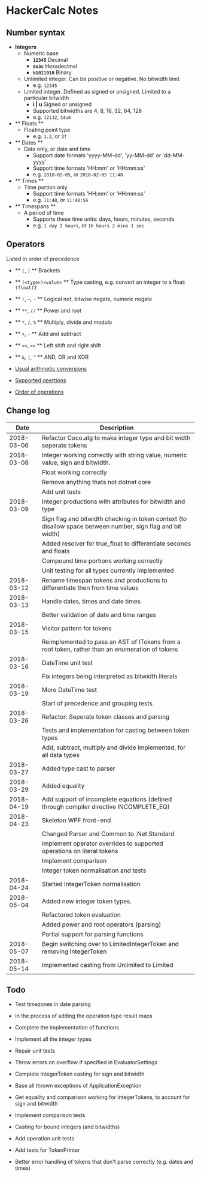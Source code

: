 HackerCalc Notes
================

Number syntax
-------------

 * **Integers**  
   * Numeric base
     * **``12345``**          Decimal
     * **``0x3c``**           Hexadecimal
     * **``b1011010``**       Binary
   * Unlimited integer. Can be positive or negative. No bitwidth limit
     * e.g. ``12345``
   * Limited integer. Defined as signed or unsigned. Limited to a particular bitwidth
     * **i | u**          Signed or unsigned
     * Supported bitwidths are 4, 8, 16, 32, 64, 128
     * e.g. ``12i32``, ``34u8``
 * ** Floats **
   * Floating point type
     * e.g. ``1.2``, or ``3f``
 * ** Dates **
   * Date only, or date and time
     * Support date formats 'yyyy-MM-dd', 'yy-MM-dd' or 'dd-MM-yyyy'
     * Support time formats 'HH:mm' or 'HH:mm:ss'
     * e.g. ``2018-02-05``, or ``2018-02-05 11:48``
 * ** Times **
   * Time portion only
     * Support time formats 'HH:mm' or 'HH:mm:ss'
     * e.g. ``11:48``, or ``11:48:56``
 * ** Timespans **
   * A period of time
     * Supports these time units: days, hours, minutes, seconds
     * e.g. ``1 day 2 hours``, or ``16 hours 2 mins 1 sec``

Operators 
---------
Listed in order of precedence

 * ** ``(``, ``)`` ** Brackets
 * ** ``(<type>)<value>`` ** Type casting, e.g. convert an integer to a float: ``(float)2``
 * ** ``!``, ``~``, ``-`` ** Logical not, bitwise negate, numeric negate
 * ** <code>&ast;&ast;</code>, ``//`` ** Power and root
 * ** ``*``, ``/``, ``%`` ** Multiply, divide and modulo
 * ** ``+``, ``-`` ** Add and subtract
 * ** ``<<``, ``>>`` ** Left shift and right shift
 * ** ``&``, ``|``, ``^`` ** AND, OR and XOR

 * [Usual arithmetic conversions](http://c0x.coding-guidelines.com/6.3.1.8.html)
 * [Supported opertions](http://en.cppreference.com/w/cpp/language/operator_arithmetic)
 * [Order of operations](http://en.cppreference.com/w/cpp/language/operator_precedence)

Change log
----------

| Date       | Description                                                                                                  |
|------------|--------------------------------------------------------------------------------------------------------------|
| 2018-03-06 | Refactor Coco.atg to make integer type and bit width seperate tokens                                         |
| 2018-03-08 | Integer working correctly with string value, numeric value, sign and bitwidth.                               |
|            | Float working correctly                                                                                      |
|            | Remove anything thats not dotnet core                                                                        |
|            | Add unit tests                                                                                               |
| 2018-03-09 | Integer productions with attributes for bitwidth and type                                                    |
|            | Sign flag and bitwidth checking in token context (to disallow space between number, sign flag and bit width) |
|            | Added resolver for true_float to differentiate seconds and floats                                            |
|            | Compound time portions working correctly                                                                     |
|            | Unit testing for all types currently implemented                                                             |
| 2018-03-12 | Rename timespan tokens and productions to differentiate then from time values                                |
| 2018-03-13 | Handle dates, times and date times                                                                           |
|            | Better validation of date and time ranges                                                                    |
| 2018-03-15 | Visitor pattern for tokens                                                                                   |
|            | Reimplemented to pass an AST of ITokens from a root token, rather than an enumeration of tokens              |
| 2018-03-16 | DateTime unit test                                                                                           |
|            | Fix integers being interpreted as bitwidth literals                                                          |
| 2018-03-19 | More DateTime test                                                                                           |
|            | Start of precedence and grouping tests                                                                       |
| 2018-03-26 | Refactor: Seperate token classes and parsing                                                                 |
|            | Tests and implementation for casting between token types                                                     |
|            | Add, subtract, multiply and divide implemented, for all data types                                           |
| 2018-03-27 | Added type cast to parser                                                                                    |
| 2018-03-29 | Added equality                                                                                               |
| 2018-04-19 | Add support of incomplete equations (defined through compiler directive INCOMPLETE_EQ)                       |
| 2018-04-23 | Skeleton WPF front-end                                                                                       |
|            | Changed Parser and Common to .Net Standard                                                                   |
|            | Implement operator overrides to supported operations on literal tokens                                       |
|            | Implement comparison                                                                                         |
|            | Integer token normalisation and tests                                                                        |
| 2018-04-24 | Started IntegerToken normalisation                                                                           |
| 2018-05-04 | Added new integer token types.                                                                               |
|            | Refactored token evaluation                                                                                  |
|            | Added power and root operators (parsing)                                                                     |
|            | Partial support for parsing functions                                                                        |
| 2018-05-07 | Begin switching over to LimitedIntegerToken and removing IntegerToken                                        |
| 2018-05-14 | Implemented casting from Unlimited to Limited                                                                |

Todo
----

* Test timezones in date parsing

* In the process of adding the operation type result maps
* Complete the implementation of functions
* Implement all the integer types
* Repair unit tests


* Throw errors on overflow if specified in EvaluatorSettings
* Complete IntegerToken casting for sign and bitwidth
* Base all thrown exceptions of ApplicationException
* Get equality and comparison working for IntegerTokens, to account for sign and bitwidth
* Implement comparison tests
* Casting for bound integers (and bitwidths)
* Add operation unit tests
* Add tests for TokenPrinter
* Better error handling of tokens that don't parse correctly (e.g. dates and times)
